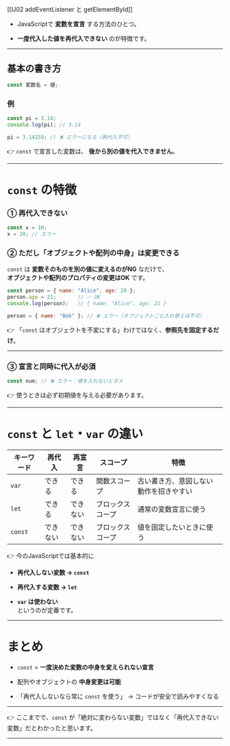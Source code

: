 [[U02 addEventListener と getElementById]]

- JavaScriptで **変数を宣言** する方法のひとつ。
    
- **一度代入した値を再代入できない** のが特徴です。
    

---

## 基本の書き方

```javascript
const 変数名 = 値;
```

### 例

```javascript
const pi = 3.14;
console.log(pi); // 3.14

pi = 3.14159; // ❌ エラーになる（再代入不可）
```

👉 `const` で宣言した変数は、 **後から別の値を代入できません**。

---

# `const` の特徴

### ① 再代入できない

```javascript
const x = 10;
x = 20; // エラー
```

### ② ただし「オブジェクトや配列の中身」は変更できる

`const` は **変数そのものを別の値に変えるのがNG** なだけで、  
**オブジェクトや配列のプロパティの変更はOK** です。

```javascript
const person = { name: "Alice", age: 20 };
person.age = 21;       // ✅ OK
console.log(person);   // { name: "Alice", age: 21 }

person = { name: "Bob" }; // ❌ エラー（オブジェクトごと入れ替えは不可）
```

👉 「`const` はオブジェクトを不変にする」わけではなく、**参照先を固定するだけ**。

---

### ③ 宣言と同時に代入が必須

```javascript
const num; // ❌ エラー：値を入れないとダメ
```

👉 使うときは必ず初期値を与える必要があります。

---

# `const` と `let`・`var` の違い

|キーワード|再代入|再宣言|スコープ|特徴|
|---|---|---|---|---|
|`var`|できる|できる|関数スコープ|古い書き方、意図しない動作を招きやすい|
|`let`|できる|できない|ブロックスコープ|通常の変数宣言に使う|
|`const`|できない|できない|ブロックスコープ|値を固定したいときに使う|

👉 今のJavaScriptでは基本的に

- **再代入しない変数 → `const`**
    
- **再代入する変数 → `let`**
    
- **`var` は使わない**  
    というのが定番です。
    

---

# まとめ

- `const` = **一度決めた変数の中身を変えられない宣言**
    
- 配列やオブジェクトの **中身変更は可能**
    
- 「再代入しないなら常に `const` を使う」 → コードが安全で読みやすくなる
    

---

👉 ここまでで、`const` が「絶対に変わらない変数」ではなく「再代入できない変数」だとわかったと思います。

---


